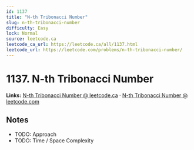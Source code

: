```yaml
--- 
id: 1137
title: "N-th Tribonacci Number"
slug: n-th-tribonacci-number
difficulty: Easy
lock: Normal
source: leetcode.ca
leetcode_ca_url: https://leetcode.ca/all/1137.html
leetcode_url: https://leetcode.com/problems/n-th-tribonacci-number/
---
```


# 1137. N-th Tribonacci Number

**Links:** [N-th Tribonacci Number @ leetcode.ca](https://leetcode.ca/all/1137.html) · [N-th Tribonacci Number @ leetcode.com](https://leetcode.com/problems/n-th-tribonacci-number/)

## Notes
- TODO: Approach
- TODO: Time / Space Complexity
